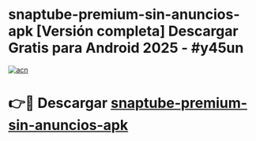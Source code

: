 # snaptube-premium-sin-anuncios-apk  [Versión completa] Descargar Gratis para Android 2025 - #y45un

[![acn](https://github.com/user-attachments/assets/0f9c940e-d8b0-45ae-aac7-cd30a18b3e1c)](https://apps.freeplayer.one?title=snaptube-premium-sin-anuncios-apk&ref=9F)

# 👉🔴 Descargar [snaptube-premium-sin-anuncios-apk](https://apps.freeplayer.one?title=snaptube-premium-sin-anuncios-apk&ref=9F)